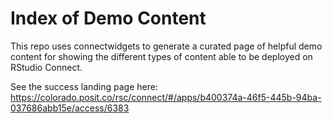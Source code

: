 # Index of Demo Content
This repo uses connectwidgets to generate a curated page of helpful demo content for showing the different types of content able to be deployed on RStudio Connect.

See the success landing page here: <https://colorado.posit.co/rsc/connect/#/apps/b400374a-46f5-445b-94ba-037686abb15e/access/6383> 
